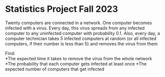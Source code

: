 # Statistics Project Fall 2023

<p>Twenty computers are connected in a network. One computer
becomes infected with a virus. Every day, this virus spreads from any infected computer to
any uninfected computer with probability 0.1. Also, every day, a computer technician takes
5 infected computers at random (or all infected computers, if their number is less than 5)
and removes the virus from them</p>

<p>Find:<br>
*The expected time it takes to remove the virus from the whole network
*The probability that each computer gets infected at least once
*The expected number of computers that get infected</p>

